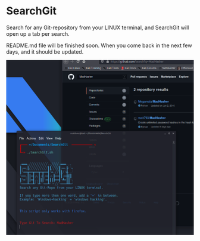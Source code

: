 # SearchGit
Search for any Git-repository from your LINUX terminal, and SearchGit will open up a tab per search.

README.md file will be finished soon. When you come back in the next few days, and it should be updated.

![Example](SearchGit.png "Example")

